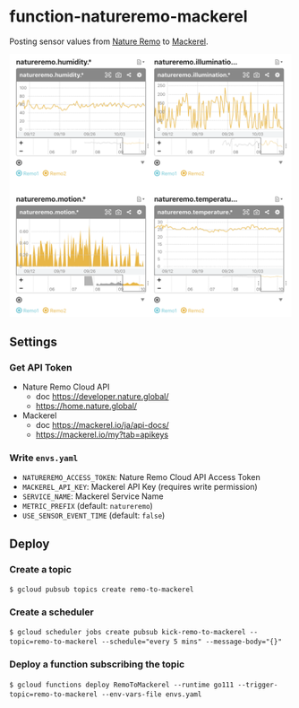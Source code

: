 function-natureremo-mackerel
===

Posting sensor values from [Nature Remo](https://nature.global/) to [Mackerel](https://mackerel.io/).

![demo](img/demo.png)

## Settings

### Get API Token
- Nature Remo Cloud API
  - doc https://developer.nature.global/
  - https://home.nature.global/
- Mackerel
  - doc https://mackerel.io/ja/api-docs/
  - https://mackerel.io/my?tab=apikeys

### Write `envs.yaml`

- `NATUREREMO_ACCESS_TOKEN`: Nature Remo Cloud API Access Token
- `MACKEREL_API_KEY`: Mackerel API Key (requires write permission)
- `SERVICE_NAME`: Mackerel Service Name
- `METRIC_PREFIX` (default: `natureremo`)
- `USE_SENSOR_EVENT_TIME` (default: `false`)

## Deploy

### Create a topic

`$ gcloud pubsub topics create remo-to-mackerel`

### Create a scheduler

`$ gcloud scheduler jobs create pubsub kick-remo-to-mackerel --topic=remo-to-mackerel --schedule="every 5 mins" --message-body="{}"`

### Deploy a function subscribing the topic

`$ gcloud functions deploy RemoToMackerel --runtime go111 --trigger-topic=remo-to-mackerel --env-vars-file envs.yaml`
